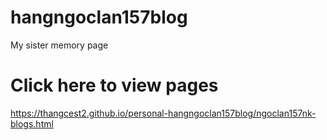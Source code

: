 # hangngoclan157blog
My sister memory page

# Click here to view pages
https://thangcest2.github.io/personal-hangngoclan157blog/ngoclan157nk-blogs.html
